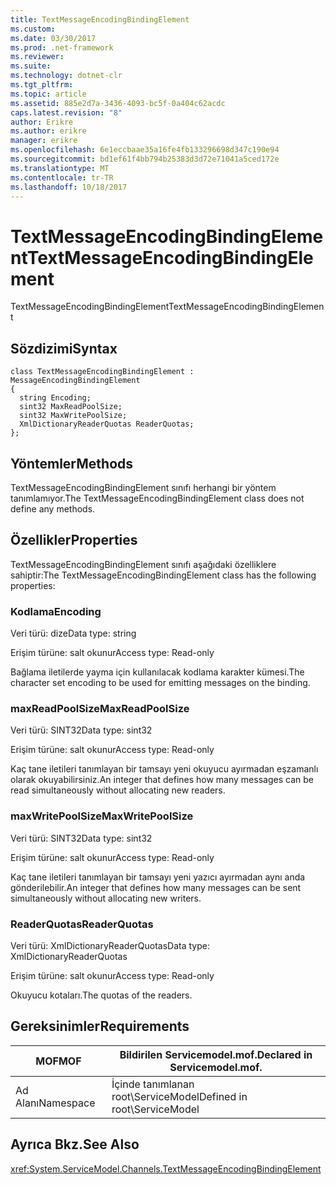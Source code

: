 ```yaml
---
title: TextMessageEncodingBindingElement
ms.custom: 
ms.date: 03/30/2017
ms.prod: .net-framework
ms.reviewer: 
ms.suite: 
ms.technology: dotnet-clr
ms.tgt_pltfrm: 
ms.topic: article
ms.assetid: 885e2d7a-3436-4093-bc5f-0a404c62acdc
caps.latest.revision: "8"
author: Erikre
ms.author: erikre
manager: erikre
ms.openlocfilehash: 6e1eccbaae35a16fe4fb133296698d347c190e94
ms.sourcegitcommit: bd1ef61f4bb794b25383d3d72e71041a5ced172e
ms.translationtype: MT
ms.contentlocale: tr-TR
ms.lasthandoff: 10/18/2017
---
```

# <a name="textmessageencodingbindingelement"></a><span data-ttu-id="ac8e7-102">TextMessageEncodingBindingElement</span><span class="sxs-lookup"><span data-stu-id="ac8e7-102">TextMessageEncodingBindingElement</span></span>
<span data-ttu-id="ac8e7-103">TextMessageEncodingBindingElement</span><span class="sxs-lookup"><span data-stu-id="ac8e7-103">TextMessageEncodingBindingElement</span></span>  
  
## <a name="syntax"></a><span data-ttu-id="ac8e7-104">Sözdizimi</span><span class="sxs-lookup"><span data-stu-id="ac8e7-104">Syntax</span></span>  
  
```  
class TextMessageEncodingBindingElement : MessageEncodingBindingElement  
{  
  string Encoding;  
  sint32 MaxReadPoolSize;  
  sint32 MaxWritePoolSize;  
  XmlDictionaryReaderQuotas ReaderQuotas;  
};  
```  
  
## <a name="methods"></a><span data-ttu-id="ac8e7-105">Yöntemler</span><span class="sxs-lookup"><span data-stu-id="ac8e7-105">Methods</span></span>  
 <span data-ttu-id="ac8e7-106">TextMessageEncodingBindingElement sınıfı herhangi bir yöntem tanımlamıyor.</span><span class="sxs-lookup"><span data-stu-id="ac8e7-106">The TextMessageEncodingBindingElement class does not define any methods.</span></span>  
  
## <a name="properties"></a><span data-ttu-id="ac8e7-107">Özellikler</span><span class="sxs-lookup"><span data-stu-id="ac8e7-107">Properties</span></span>  
 <span data-ttu-id="ac8e7-108">TextMessageEncodingBindingElement sınıfı aşağıdaki özelliklere sahiptir:</span><span class="sxs-lookup"><span data-stu-id="ac8e7-108">The TextMessageEncodingBindingElement class has the following properties:</span></span>  
  
### <a name="encoding"></a><span data-ttu-id="ac8e7-109">Kodlama</span><span class="sxs-lookup"><span data-stu-id="ac8e7-109">Encoding</span></span>  
 <span data-ttu-id="ac8e7-110">Veri türü: dize</span><span class="sxs-lookup"><span data-stu-id="ac8e7-110">Data type: string</span></span>  
  
 <span data-ttu-id="ac8e7-111">Erişim türüne: salt okunur</span><span class="sxs-lookup"><span data-stu-id="ac8e7-111">Access type: Read-only</span></span>  
  
 <span data-ttu-id="ac8e7-112">Bağlama iletilerde yayma için kullanılacak kodlama karakter kümesi.</span><span class="sxs-lookup"><span data-stu-id="ac8e7-112">The character set encoding to be used for emitting messages on the binding.</span></span>  
  
### <a name="maxreadpoolsize"></a><span data-ttu-id="ac8e7-113">maxReadPoolSize</span><span class="sxs-lookup"><span data-stu-id="ac8e7-113">MaxReadPoolSize</span></span>  
 <span data-ttu-id="ac8e7-114">Veri türü: SINT32</span><span class="sxs-lookup"><span data-stu-id="ac8e7-114">Data type: sint32</span></span>  
  
 <span data-ttu-id="ac8e7-115">Erişim türüne: salt okunur</span><span class="sxs-lookup"><span data-stu-id="ac8e7-115">Access type: Read-only</span></span>  
  
 <span data-ttu-id="ac8e7-116">Kaç tane iletileri tanımlayan bir tamsayı yeni okuyucu ayırmadan eşzamanlı olarak okuyabilirsiniz.</span><span class="sxs-lookup"><span data-stu-id="ac8e7-116">An integer that defines how many messages can be read simultaneously without allocating new readers.</span></span>  
  
### <a name="maxwritepoolsize"></a><span data-ttu-id="ac8e7-117">maxWritePoolSize</span><span class="sxs-lookup"><span data-stu-id="ac8e7-117">MaxWritePoolSize</span></span>  
 <span data-ttu-id="ac8e7-118">Veri türü: SINT32</span><span class="sxs-lookup"><span data-stu-id="ac8e7-118">Data type: sint32</span></span>  
  
 <span data-ttu-id="ac8e7-119">Erişim türüne: salt okunur</span><span class="sxs-lookup"><span data-stu-id="ac8e7-119">Access type: Read-only</span></span>  
  
 <span data-ttu-id="ac8e7-120">Kaç tane iletileri tanımlayan bir tamsayı yeni yazıcı ayırmadan aynı anda gönderilebilir.</span><span class="sxs-lookup"><span data-stu-id="ac8e7-120">An integer that defines how many messages can be sent simultaneously without allocating new writers.</span></span>  
  
### <a name="readerquotas"></a><span data-ttu-id="ac8e7-121">ReaderQuotas</span><span class="sxs-lookup"><span data-stu-id="ac8e7-121">ReaderQuotas</span></span>  
 <span data-ttu-id="ac8e7-122">Veri türü: XmlDictionaryReaderQuotas</span><span class="sxs-lookup"><span data-stu-id="ac8e7-122">Data type: XmlDictionaryReaderQuotas</span></span>  
  
 <span data-ttu-id="ac8e7-123">Erişim türüne: salt okunur</span><span class="sxs-lookup"><span data-stu-id="ac8e7-123">Access type: Read-only</span></span>  
  
 <span data-ttu-id="ac8e7-124">Okuyucu kotaları.</span><span class="sxs-lookup"><span data-stu-id="ac8e7-124">The quotas of the readers.</span></span>  
  
## <a name="requirements"></a><span data-ttu-id="ac8e7-125">Gereksinimler</span><span class="sxs-lookup"><span data-stu-id="ac8e7-125">Requirements</span></span>  
  
|<span data-ttu-id="ac8e7-126">MOF</span><span class="sxs-lookup"><span data-stu-id="ac8e7-126">MOF</span></span>|<span data-ttu-id="ac8e7-127">Bildirilen Servicemodel.mof.</span><span class="sxs-lookup"><span data-stu-id="ac8e7-127">Declared in Servicemodel.mof.</span></span>|  
|---------|-----------------------------------|  
|<span data-ttu-id="ac8e7-128">Ad Alanı</span><span class="sxs-lookup"><span data-stu-id="ac8e7-128">Namespace</span></span>|<span data-ttu-id="ac8e7-129">İçinde tanımlanan root\ServiceModel</span><span class="sxs-lookup"><span data-stu-id="ac8e7-129">Defined in root\ServiceModel</span></span>|  
  
## <a name="see-also"></a><span data-ttu-id="ac8e7-130">Ayrıca Bkz.</span><span class="sxs-lookup"><span data-stu-id="ac8e7-130">See Also</span></span>  
 <xref:System.ServiceModel.Channels.TextMessageEncodingBindingElement>
